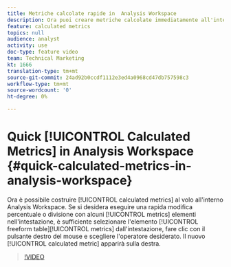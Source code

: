 ```yaml
---
title: Metriche calcolate rapide in  Analysis Workspace
description: Ora puoi creare metriche calcolate immediatamente all'interno  Analysis Workspace.  Se stai cercando di effettuare una rapida modifica percentuale o divisione con alcune metriche nella tabella a forma libera, seleziona le metriche dall’intestazione, fai clic con il pulsante destro del mouse e seleziona l’operatore desiderato.  La nuova metrica calcolata verrà visualizzata a destra.
feature: calculated metrics
topics: null
audience: analyst
activity: use
doc-type: feature video
team: Technical Marketing
kt: 1666
translation-type: tm+mt
source-git-commit: 24ad92b0ccdf1112e3ed4a0968cd47db757598c3
workflow-type: tm+mt
source-wordcount: '0'
ht-degree: 0%

---
```



# Quick [!UICONTROL Calculated Metrics] in  Analysis Workspace {#quick-calculated-metrics-in-analysis-workspace}

Ora è possibile costruire [!UICONTROL calculated metrics] al volo all&#39;interno  Analysis Workspace.  Se si desidera eseguire una rapida modifica percentuale o divisione con alcuni [!UICONTROL metrics] elementi nell&#39;intestazione, è sufficiente selezionare l&#39;elemento [!UICONTROL freeform table][!UICONTROL metrics] dall&#39;intestazione, fare clic con il pulsante destro del mouse e scegliere l&#39;operatore desiderato.  Il nuovo [!UICONTROL calculated metric] apparirà sulla destra.

>[!VIDEO](https://video.tv.adobe.com/v/23126/?quality=12)
